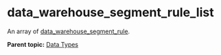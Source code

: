 # data_warehouse_segment_rule_list

An array of [data_warehouse_segment_rule](r_data_warehouse_segment_rule.md#).

**Parent topic:** [Data Types](../data_types/c_data_types.md)

